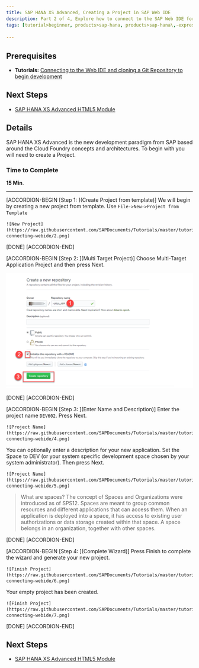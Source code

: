 ```yaml
---
title: SAP HANA XS Advanced, Creating a Project in SAP Web IDE
description: Part 2 of 4, Explore how to connect to the SAP Web IDE for SAP HANA to begin development.
tags: [tutorial>beginner, products>sap-hana, products>sap-hana\,-express-edition, topic>big-data, tutorial>beginner ]

---
```


## Prerequisites  
 - **Tutorials:** [Connecting to the Web IDE and cloning a Git Repository to begin development](http://www.sap.com/developer/tutorials/xsa-clone-repository-git.html)

## Next Steps
 - [SAP HANA XS Advanced HTML5 Module](http://www.sap.com/developer/tutorials/xsa-html5-module.html)


## Details
SAP HANA XS Advanced is the new development paradigm from SAP based around the Cloud Foundry concepts and architectures. To begin with you will need to create a Project.


### Time to Complete
**15 Min**.

---

[ACCORDION-BEGIN [Step 1: ](Create Project from template)]
We will begin by creating a new project from template. Use `File->New->Project from Template`

    ![New Project](https://raw.githubusercontent.com/SAPDocuments/Tutorials/master/tutorials/xsa-connecting-webide/2.png)

[DONE]
[ACCORDION-END]

[ACCORDION-BEGIN [Step 2: ](Multi Target Project)]
 Choose Multi-Target Application Project and then press Next.

![Project Template](https://raw.githubusercontent.com/SAPDocuments/Tutorials/master/tutorials/xsa-connecting-webide/3.png)

[DONE]
[ACCORDION-END]


[ACCORDION-BEGIN [Step 3: ](Enter Name and Description)]
 Enter the project name `DEV602`. Press Next.

    ![Project Name](https://raw.githubusercontent.com/SAPDocuments/Tutorials/master/tutorials/xsa-connecting-webide/4.png)

You can optionally enter a description for your new application. Set the Space to DEV (or your system specific development space chosen by your system administrator). Then press Next.

    ![Project Name](https://raw.githubusercontent.com/SAPDocuments/Tutorials/master/tutorials/xsa-connecting-webide/5.png)

>What are spaces? The concept of Spaces and Organizations were introduced as of SPS12. Spaces are meant to group common resources and different applications that can access them. When an application is deployed into a space, it has access to existing user authorizations or data storage created within that space. A space belongs in an organization, together with other spaces.

[DONE]
[ACCORDION-END]

[ACCORDION-BEGIN [Step 4: ](Complete Wizard)]
Press Finish to complete the wizard and generate your new project.

    ![Finish Project](https://raw.githubusercontent.com/SAPDocuments/Tutorials/master/tutorials/xsa-connecting-webide/6.png)

Your empty project has been created.

    ![Finish Project](https://raw.githubusercontent.com/SAPDocuments/Tutorials/master/tutorials/xsa-connecting-webide/7.png)

[DONE]
[ACCORDION-END]

## Next Steps
  - [SAP HANA XS Advanced HTML5 Module](http://www.sap.com/developer/tutorials/xsa-html5-module.html)

